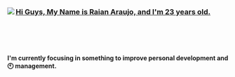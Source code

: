 <div>
  <a href="https://github.com/anuraghazra/github-readme-stats">
    <img align="left" src="https://github-readme-stats.vercel.app/api?username=PisciTec&theme=tokyonight&show_icons=true" />
    
  </a>
  <a href="https://github.com/anuraghazra/github-readme-stats">
     <h3>Hi Guys, My Name is Raian Araujo, and I'm 23 years old.</h3>
  <br>
  <br>
  <br>
  </a>
</div>


#### I'm currently focusing in something to improve personal development and :clock10: management.

<!--
**PisciTec/PisciTec** is a ✨ _special_ ✨ repository because its `README.md` (this file) appears on your GitHub profile.

Here are some ideas to get you started:

- 🔭 I’m currently working on ...
- 🌱 I’m currently learning ...
- 👯 I’m looking to collaborate on ...
- 🤔 I’m looking for help with ...
- 💬 Ask me about ...
- 📫 How to reach me: ...
- 😄 Pronouns: ...
- ⚡ Fun fact: ...
-->
